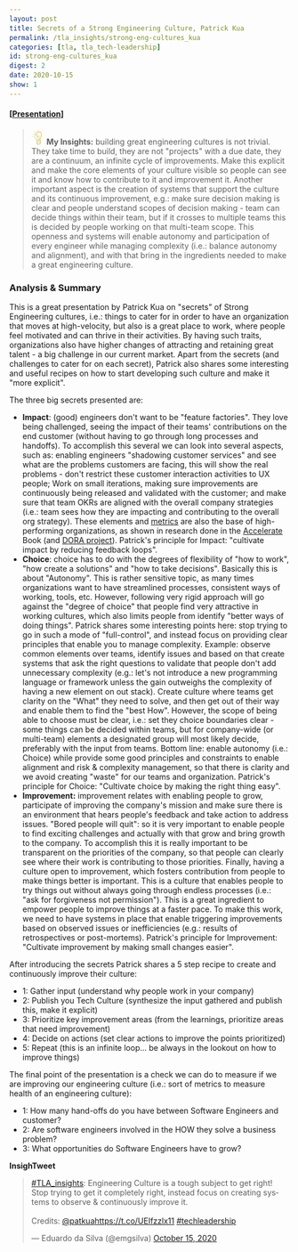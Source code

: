 ```yaml
---
layout: post
title: Secrets of a Strong Engineering Culture, Patrick Kua
permalink: /tla_insights/strong-eng-cultures_kua
categories: [tla, tla_tech-leadership]
id: strong-eng-cultures_kua
digest: 2
date: 2020-10-15
show: 1
---
```


#### [[Presentation](https://www.infoq.com/presentations/engineering-culture-examples/)]

> ![light](/assets/light-bulb.png) **My Insights:** building great engineering cultures is not trivial. They take time to build, they are not "projects" with a due date, they are a continuum, an infinite cycle of improvements. Make this explicit and make the core elements of your culture visible so people can see it and know how to contribute to it and improvement it. Another important aspect is the creation of systems that support the culture and its continuous improvement, e.g.: make sure decision making is clear and people understand scopes of decision making - team can decide things within their team, but if it crosses to multiple teams this is decided by people working on that multi-team scope. This openness and systems will enable autonomy and participation of every engineer while managing complexity (i.e.: balance autonomy and alignment), and with that bring in the ingredients needed to make a great engineering culture.

### Analysis & Summary

This is a great presentation by Patrick Kua on "secrets" of Strong Engineering cultures, i.e.: things to cater for in order to have an organization that moves at high-velocity, but also is a great place to work, where people feel motivated and can thrive in their activities. By having such traits, organizations also have higher changes of attracting and retaining great talent - a big challenge in our current market. Apart from the secrets (and challenges to cater for on each secret), Patrick also shares some interesting and useful recipes on how to start developing such culture and make it "more explicit".

The three big secrets presented are:

- **Impact**: (good) engineers don't want to be "feature factories". They love being challenged, seeing the impact of their teams' contributions on the end customer (without having to go through long processes and handoffs). To accomplish this several we can look into several aspects, such as: enabling engineers "shadowing customer services" and see what are the problems customers are facing, this will show the real problems - don't restrict these customer interaction activities to UX people; Work on small iterations, making sure improvements are continuously being released and validated with the customer; and make sure that team OKRs are aligned with the overall company strategies (i.e.: team sees how they are impacting and contributing to the overall org strategy). These elements and [metrics](https://www.thoughtworks.com/radar/techniques/four-key-metrics) are also the base of high-performing organizations, as shown in research done in the [Accelerate](https://itrevolution.com/book/accelerate/) Book (and [DORA project](https://www.devops-research.com/research.html)). Patrick's principle for Impact: "cultivate impact by reducing feedback loops".
- **Choice**: choice has to do with the degrees of flexibility of "how to work", "how create a solutions" and "how to take decisions". Basically this is about "Autonomy". This is rather sensitive topic, as many times organizations want to have streamlined processes, consistent ways of working, tools, etc. However, following very rigid approach will go against the "degree of choice" that people find very attractive in working cultures, which also limits people from identify "better ways of doing things". Patrick shares some interesting points here: stop trying to go in such a mode of "full-control", and instead focus on providing clear principles that enable you to manage complexity. Example: observe common elements over teams, identify issues and based on that create systems that ask the right questions to validate that people don't add unnecessary complexity (e.g.: let's not introduce a new programming language or framework unless the gain outweighs the complexity of having a new element on out stack). Create culture where teams get clarity on the "What" they need to solve, and then get out of their way and enable them to find the "best How". However, the scope of being able to choose must be clear, i.e.: set they choice boundaries clear - some things can be decided within teams, but for company-wide (or multi-team) elements a designated group will most likely decide, preferably with the input from teams. Bottom line: enable autonomy (i.e.: Choice) while provide some good principles and constraints to enable alignment and risk & complexity management, so that there is clarity and we avoid creating "waste" for our teams and organization. Patrick's principle for Choice: "Cultivate choice by making the right thing easy".
- **Improvement:** improvement relates with enabling people to grow, participate of improving the company's mission and make sure there is an environment that hears people's feedback and take action to address issues. "Bored people will quit": so it is very important to enable people to find exciting challenges and actually with that grow and bring growth to the company. To accomplish this it is really important to be transparent on the priorities of the company, so that people can clearly see where their work is contributing to those priorities. Finally, having a culture open to improvement, which fosters contribution from people to make things better is important. This is a culture that enables people to try things out without always going through endless processes (i.e.: "ask for forgiveness not permission"). This is a great ingredient to empower people to improve things at a faster pace. To make this work, we need to have systems in place that enable triggering improvements based on observed issues or inefficiencies (e.g.: results of retrospectives or post-mortems). Patrick's principle for Improvement: "Cultivate improvement by making small changes easier".

After introducing the secrets Patrick shares a 5 step recipe to create and continuously improve their culture:

- 1: Gather input (understand why people work in your company)
- 2: Publish you Tech Culture (synthesize the input gathered and publish this, make it explicit)
- 3: Prioritize key improvement areas (from the learnings, prioritize areas that need improvement)
- 4: Decide on actions (set clear actions to improve the points prioritized)
- 5: Repeat (this is an infinite loop... be always in the lookout on how to improve things)

The final point of the presentation is a check we can do to measure if we are improving our engineering culture (i.e.: sort of metrics to measure health of an engineering culture):

- 1: How many hand-offs do you have between Software Engineers and customer?
- 2: Are software engineers involved in the HOW they solve a business problem?
- 3: What opportunities do Software Engineers have to grow?

**InsighTweet**

<blockquote class="twitter-tweet"><p lang="en" dir="ltr"><a href="https://twitter.com/hashtag/TLA_insights?src=hash&amp;ref_src=twsrc%5Etfw">#TLA_insights</a>: Engineering Culture is a tough subject to get right! Stop trying to get it completely right, instead focus on creating systems to observe &amp; continuously improve it. <br><br>Credits: <a href="https://twitter.com/patkua?ref_src=twsrc%5Etfw">@patkua</a><a href="https://t.co/UEIfzzlx11">https://t.co/UEIfzzlx11</a> <a href="https://twitter.com/hashtag/techleadership?src=hash&amp;ref_src=twsrc%5Etfw">#techleadership</a></p>&mdash; Eduardo da Silva (@emgsilva) <a href="https://twitter.com/emgsilva/status/1316829833704415232?ref_src=twsrc%5Etfw">October 15, 2020</a></blockquote> <script async src="https://platform.twitter.com/widgets.js" charset="utf-8"></script>
